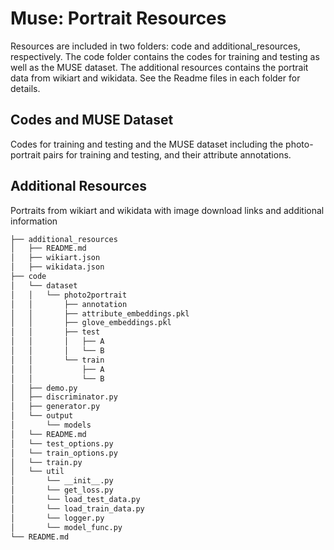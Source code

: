 # Muse: Portrait Resources

Resources are included in two folders: code and additional_resources, respectively. The code folder contains the codes for training and testing as well as the MUSE dataset. The additional resources contains the portrait data from wikiart and wikidata. See the Readme files in each folder for details.

## Codes and MUSE Dataset
Codes for training and testing and the MUSE dataset including the photo-portrait pairs for training and testing, and their attribute annotations.

## Additional Resources
Portraits from wikiart and wikidata with image download links and additional information

```bash
├── additional_resources
│   ├── README.md
│   ├── wikiart.json
│   ├── wikidata.json
├── code
│   └── dataset
│   │   └── photo2portrait
│   │       ├── annotation
│   │       ├── attribute_embeddings.pkl
│   │       ├── glove_embeddings.pkl
│   │       ├── test
│   │       │   ├── A
│   │       │   └── B
│   │       └── train
│   │           ├── A
│   │           └── B
│   ├── demo.py
│   ├── discriminator.py
│   ├── generator.py
│   └── output
│       └── models
│   └── README.md
│   └── test_options.py
│   └── train_options.py
│   └── train.py
│   └── util
│       └── __init__.py
│       └── get_loss.py
│       └── load_test_data.py
│       └── load_train_data.py
│       └── logger.py
│       └── model_func.py
└── README.md
```
